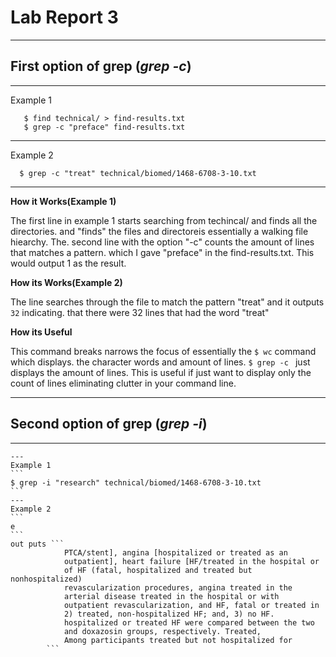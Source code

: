 # Lab Report 3
--- 
  ## First option of grep (*grep -c*)
  
  ---
  Example 1
  
  
  ``` 
     $ find technical/ > find-results.txt
     $ grep -c "preface" find-results.txt
  ```
  --- 
  Example 2
  
  
  ```
    $ grep -c "treat" technical/biomed/1468-6708-3-10.txt
  ```
  ---
  
  **How it Works(Example 1)** 
  
  The first line in example 1 starts searching from techincal/ and finds all the directories. 
  and "finds" the files and directoreis essentially a walking file hiearchy. The. 
  second line with the option "-c" counts the amount of lines that matches a pattern. 
  which I gave "preface" in the find-results.txt. This would output 1 as the result.
  
  **How its Works(Example 2)**
  
  The line searches through the file to match the pattern "treat" and it outputs ```32``` indicating. 
  that there were 32 lines that had the word "treat"
  
  **How its Useful**
  
  This command breaks narrows the focus of essentially the ``` $ wc ``` command which displays. 
  the character words and amount of lines. ```$ grep -c ``` just displays the amount of lines. This
  is useful if just want to display only the count of lines eliminating clutter in your command line.
 
 --- 
  ## Second option of grep (*grep -i*)
 ---
    ---
    Example 1
    ```
    $ grep -i "research" technical/biomed/1468-6708-3-10.txt
    ```
    ---
    Example 2
    ```
    e
    ```
    out puts ```
                PTCA/stent], angina [hospitalized or treated as an
                outpatient], heart failure [HF/treated in the hospital or
                of HF (fatal, hospitalized and treated but nonhospitalized)
                revascularization procedures, angina treated in the
                arterial disease treated in the hospital or with
                outpatient revascularization, and HF, fatal or treated in
                2) treated, non-hospitalized HF; and, 3) no HF.
                hospitalized or treated HF were compared between the two
                and doxazosin groups, respectively. Treated,
                Among participants treated but not hospitalized for
            ```
    
